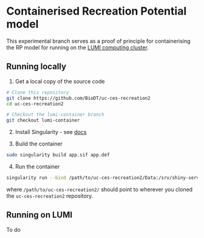# Containerised Recreation Potential model

This experimental branch serves as a proof of principle for containerising the RP model for running on the [LUMI computing cluster](https://lumi-supercomputer.eu/).

## Running locally

1. Get a local copy of the source code

```sh
# Clone this repository
git clone https://github.com/BioDT/uc-ces-recreation2
cd uc-ces-recreation2

# Checkout the lumi-container branch
git checkout lumi-container
```

2. Install Singularity - see [docs](https://sylabs.io/docs/#latestver)


3. Build the container

```sh
sudo singularity build app.sif app.def
```

4. Run the container

```sh
singularity run --bind /path/to/uc-ces-recreation2/Data:/srv/shiny-server/myapp/Data app.sif
```

where `/path/to/uc-ces-recreation2/` should point to wherever you cloned the `uc-ces-recreation2` repository.


## Running on LUMI

To do


